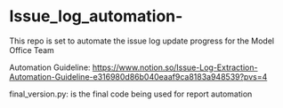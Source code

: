 # Issue_log_automation-
This repo is set to automate the issue log update progress for the Model Office Team

Automation Guideline: https://www.notion.so/Issue-Log-Extraction-Automation-Guideline-e316980d86b040eaaf9ca8183a948539?pvs=4


final_version.py: is the final code being used for report automation
